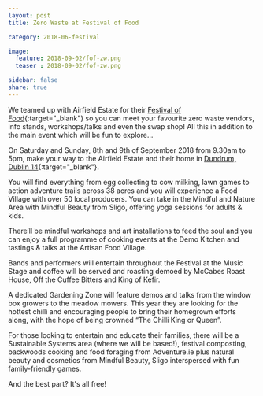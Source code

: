 ```yaml
---
layout: post
title: Zero Waste at Festival of Food

category: 2018-06-festival

image:
  feature: 2018-09-02/fof-zw.png
  teaser : 2018-09-02/fof-zw.png

sidebar: false
share: true
---
```


We teamed up with Airfield Estate for their [Festival of Food](https://www.airfield.ie/festival-of-food/){:target="_blank"} so you can meet your favourite zero waste vendors, info stands, workshops/talks and even the swap shop! All this in addition to the main event which will be fun to explore...

On Saturday and Sunday, 8th and 9th of September 2018 from 9.30am to 5pm, make your way to the Airfield Estate and their home in [Dundrum, Dublin 14](https://www.google.com/maps/place/Airfield+Estate/@53.2881542,-6.2393092,17z/data=!3m1!4b1!4m5!3m4!1s0x4867096c101d6cfb:0xa1d8d6db03387b79!8m2!3d53.2881542!4d-6.2371205){:target="_blank"}. 

You will find everything from egg collecting to cow milking, lawn games to action adventure trails across 38 acres and you will experience a Food Village with over 50 local producers. You can take in the Mindful and Nature Area with Mindful Beauty from Sligo, offering yoga sessions for adults & kids.

There’ll be mindful workshops and art installations to feed the soul and you can enjoy a full programme of cooking events at the Demo Kitchen and tastings & talks at the Artisan Food Village.

Bands and performers will entertain throughout the Festival at the Music Stage and coffee will be served and roasting demoed by McCabes Roast House, Off the Cuffee Bitters and King of Kefir.

A dedicated Gardening Zone will feature demos and talks from the window box growers to the meadow mowers. This year they are looking for the hottest chilli and encouraging people to bring their homegrown efforts along, with the hope of being crowned “The Chilli King or Queen”.

For those looking to entertain and educate their families, there will be a Sustainable Systems area (where we will be based!), festival composting, backwoods cooking and food foraging from Adventure.ie plus natural beauty and cosmetics from Mindful Beauty, Sligo interspersed with fun family-friendly games.

And the best part? It's all free!
